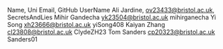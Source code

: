 Name,       Uni Email,              GitHub UserName
Ali Jardine, ov23433@bristol.ac.uk, SecretsAndLies 
Mihir Gandecha yk23504@bristol.ac.uk mihirganecha
Yi Song      xh23666@bristol.ac.uk   yiSong408
Kaiyan Zhang cl23808@bristol.ac.uk  ClydeZH23
Tom Sanders cp20323@bristol.ac.uk Sanders01
